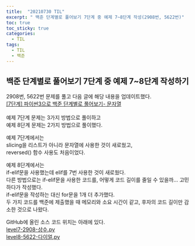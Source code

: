 ```yaml
---
title:  "20210730 TIL"
excerpt: " 백준 단계별로 풀어보기 7단계 중 예제 7~8단계 작성(2908번, 5622번)"
toc: true
toc_sticky: true
categories:
  - TIL
tags:
  - TIL
  - 백준
---
```


## 백준 단계별로 풀어보기 7단계 중 예제 7\~8단계 작성하기  
2908번, 5622번 문제를 풀고 다음 글에 해당 내용을 업데이트했다.    
[[7단계] 파이썬3으로 백준 단계별로 풀어보기- 문자열](https://leeryeongsong.github.io/baekjoon/baekjoon-step-by-step-python3-step7/)  
<br>
예제 7단계 문제는 3가지 방법으로 풀이하고  
예제 8단계 문제는 2가지 방법으로 풀이했다.  

예제 7단계에서는  
slicing을 리스트가 아니라 문자열에 사용한 것이 새로웠고,  
reversed() 함수 사용도 처음이었다.  

예제 8단계에서는  
if-elif문을 사용했는데 elif를 7번 사용한 것이 새로웠다.  
다른 방법으로는 if-elif문을 사용한 코드를, 어떻게 코드 길이를 줄일 수 있을까... 고민하다가 작성했다.  
if-elif문을 작성하는 대신 for문을 1개 더 추가했다.  
두 가지 코드를 백준에 제출했을 때 메모리와 소요 시간이 같고, 후자의 코드 길이만 감소한 것으로 나왔다.  

GitHub에 올린 소스 코드 위치는 아래에 있다.  
[level7-2908-상수.py](https://github.com/leeryeongsong/baekjoon-step-by-step-python3/blob/main/step7/level7-2908-%EC%83%81%EC%88%98.py)  
[level8-5622-다이얼.py](https://github.com/leeryeongsong/baekjoon-step-by-step-python3/blob/main/step7/level8-5622-%EB%8B%A4%EC%9D%B4%EC%96%BC.py)
<br>
<br>
